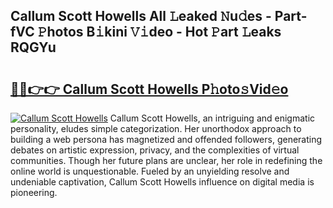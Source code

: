## Callum Scott Howells All 𝙻eaked 𝙽u𝚍es - Part-fVC 𝙿hotos B𝚒kini 𝚅𝚒deo - Hot 𝙿art 𝙻eaks RQGYu

# <h2><a href="http://ld6rvu.urlbe.top/?page=Callum+Scott+Howells">🔗🔗👉👉 Callum Scott Howells P𝚑oto𝚜Vid𝚎o</a></h2>

[![Callum Scott Howells](https://i.imgur.com/eBuTRDB.gif)](http://ld6rvu.urlbe.top/?page=Callum+Scott+Howells)
Callum Scott Howells, an intriguing and enigmatic personality, eludes simple categorization. Her unorthodox approach to building a web persona has magnetized and offended followers, generating debates on artistic expression, privacy, and the complexities of virtual communities. Though her future plans are unclear, her role in redefining the online world is unquestionable. Fueled by an unyielding resolve and undeniable captivation, Callum Scott Howells influence on digital media is pioneering.
